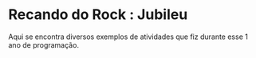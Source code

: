 # Recando do Rock : Jubileu
Aqui se encontra diversos exemplos de atividades que fiz durante esse 1 ano de programação.
